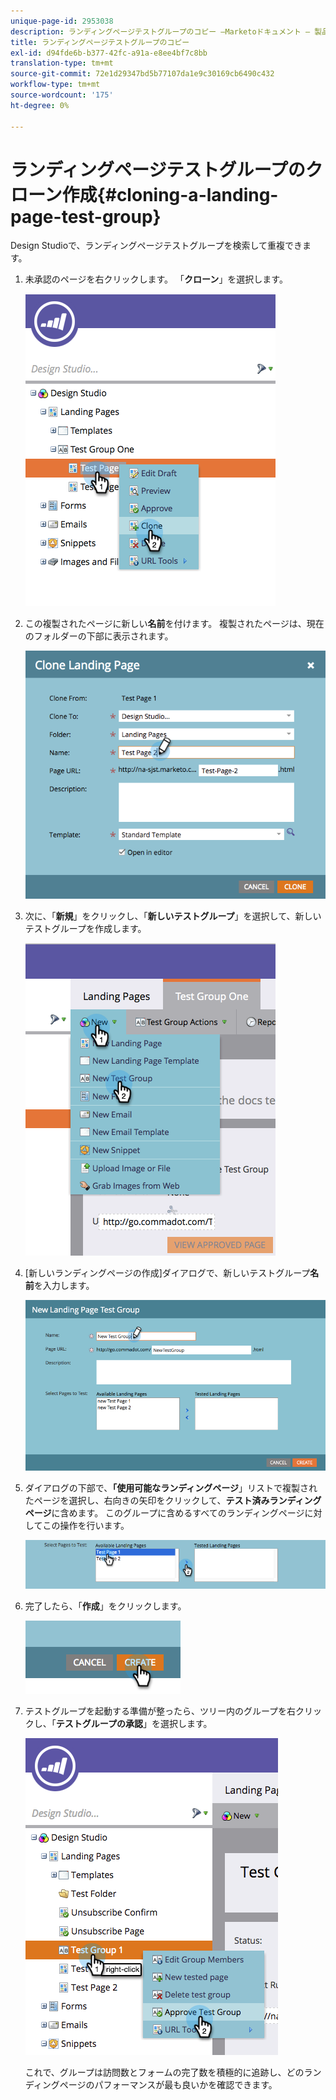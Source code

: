 ```yaml
---
unique-page-id: 2953038
description: ランディングページテストグループのコピー —Marketoドキュメント — 製品ドキュメント
title: ランディングページテストグループのコピー
exl-id: d94fde6b-b377-42fc-a91a-e8ee4bf7c8bb
translation-type: tm+mt
source-git-commit: 72e1d29347bd5b77107da1e9c30169cb6490c432
workflow-type: tm+mt
source-wordcount: '175'
ht-degree: 0%

---
```


# ランディングページテストグループのクローン作成{#cloning-a-landing-page-test-group}

Design Studioで、ランディングページテストグループを検索して重複できます。

1. 未承認のページを右クリックします。 「**クローン**」を選択します。

   ![](assets/image2015-4-27-15-3a11-3a24.png)

1. この複製されたページに新しい&#x200B;**名前**&#x200B;を付けます。 複製されたページは、現在のフォルダーの下部に表示されます。

   ![](assets/image2015-4-27-16-3a10-3a10.png)

1. 次に、「**新規**」をクリックし、「**新しいテストグループ**」を選択して、新しいテストグループを作成します。

   ![](assets/image2015-4-27-15-3a49-3a54.png)

1. [新しいランディングページの作成]ダイアログで、新しいテストグループ&#x200B;**名前**&#x200B;を入力します。

   ![](assets/image2015-4-27-15-3a58-3a13.png)

1. ダイアログの下部で、**「使用可能なランディングページ**」リストで複製されたページを選択し、右向きの矢印をクリックして、**テスト済みランディングページ**&#x200B;に含めます。 このグループに含めるすべてのランディングページに対してこの操作を行います。

   ![](assets/image2015-4-27-16-3a3-3a22.png)

1. 完了したら、「**作成**」をクリックします。

   ![](assets/image2015-4-27-16-3a7-3a50.png)

1. テストグループを起動する準備が整ったら、ツリー内のグループを右クリックし、「**テストグループの承認**」を選択します。

   ![](assets/image2015-4-27-16-3a19-3a10.png)

   これで、グループは訪問数とフォームの完了数を積極的に追跡し、どのランディングページのパフォーマンスが最も良いかを確認できます。
